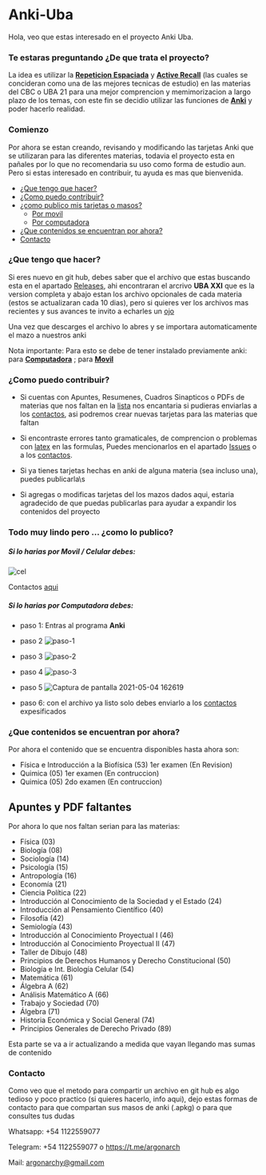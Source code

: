 # Anki-Uba
Hola, veo que estas interesado en el proyecto Anki Uba.

### Te estaras preguntando ¿De que trata el proyecto?

La idea es utilizar la [**Repeticion Espaciada**](https://www.youtube.com/watch?v=NwzgKymtH3Q) y [**Active Recall**](https://www.youtube.com/watch?v=UzaA1_NQG8M) (las cuales se concideran como una de las mejores tecnicas de estudio) en las materias del CBC o UBA 21 para una mejor comprencion y memimorizacion a largo plazo de los temas, con este fin se decidio utilizar las funciones de [**Anki**](https://www.youtube.com/watch?v=WYapUQ5aONI) y poder hacerlo realidad.

### Comienzo

Por ahora se estan creando, revisando y modificando las tarjetas Anki que se utilizaran para las diferentes materias, todavia el proyecto esta en pañales por lo que no recomendaria su uso como forma de estudio aun. Pero si estas interesado en contribuir, tu ayuda es mas que bienvenida.

<!--ts-->
  * [¿Que tengo que hacer?](#que-tengo-que-hacer)
  * [¿Como puedo contribuir?](#como-puedo-contribuir)
   * [¿como publico mis tarjetas o masos?](#todo-muy-lindo-pero--como-lo-publico)
     * [Por movil](#si-lo-harias-por-movil--celular-debes)
     * [Por computadora](#si-lo-harias-por-computadora-debes)
  * [¿Que contenidos se encuentran por ahora?](#que-contenidos-se-encuentran-por-ahora)
  * [Contacto](#contacto)
<!--te-->
### ¿Que tengo que hacer?

Si eres nuevo en git hub, debes saber que el archivo que estas buscando esta en el apartado [Releases](https://github.com/argonarch/Anki-Uba/releases), ahi encontraran el arcrivo **UBA XXI** que es la version completa y abajo estan los archivo opcionales de cada materia (estos se actualizaran cada 10 dias), pero si quieres ver los archivos mas recientes y sus avances te invito a echarles un [ojo](https://github.com/argonarch/Anki-Uba/tree/main/Uba-21)

Una vez que descarges el archivo lo abres y se importara automaticamente el mazo a nuestros anki

Nota importante: Para esto se debe de tener instalado previamente anki: para [**Computadora**](https://apps.ankiweb.net/) ; para [**Movil**](https://play.google.com/store/apps/details?id=com.ichi2.anki)

### ¿Como puedo contribuir?

- Si cuentas con Apuntes, Resumenes, Cuadros Sinapticos o PDFs de materias que nos faltan en la [lista](#apuntes-y-pdf-faltantes) nos encantaria si pudieras enviarlas a los [contactos](#contacto), asi podremos crear nuevas tarjetas para las materias que faltan

- Si encontraste errores tanto gramaticales, de comprencion o problemas con [latex](https://www.youtube.com/watch?v=n_EqBkHS4Mo) en las formulas, Puedes mencionarlos en el apartado [Issues](https://github.com/argonarch/Anki-Uba/issues/new) o a los [contactos](#contacto).

- Si ya tienes tarjetas hechas en anki de alguna materia (sea incluso una),  puedes publicarla\s 

- Si agregas o modificas tarjetas del los mazos dados aqui, estaria agradecido de que puedas publicarlas para ayudar a expandir los contenidos del proyecto

### Todo muy lindo pero ... ¿como lo publico?

##### Si lo harias por **Movil / Celular** debes:

![cel](https://user-images.githubusercontent.com/51279889/117090652-4e150280-ad2f-11eb-9c42-8f92f87f3c9e.jpg)

Contactos [aqui](#contacto)

##### Si lo harias por **Computadora** debes:

- paso 1: Entras al programa **Anki**
- paso 2
![paso-1](https://user-images.githubusercontent.com/51279889/116948332-7a5c5080-ac55-11eb-855f-86b2d2139bbb.jpg)
- paso 3
![paso-2](https://user-images.githubusercontent.com/51279889/116948331-7a5c5080-ac55-11eb-920c-62c591f6e638.jpg)
- paso 4
![paso-3](https://user-images.githubusercontent.com/51279889/116948328-792b2380-ac55-11eb-9857-09ed4baf8af8.jpg)

- paso 5
![Captura de pantalla 2021-05-04 162619](https://user-images.githubusercontent.com/51279889/117225771-7eb97280-ade9-11eb-8ead-9d4d814adb9b.jpg)


- paso 6: con el archivo ya listo solo debes enviarlo a los [contactos](#contacto) expesificados

### ¿Que contenidos se encuentran por ahora?

Por ahora el contenido que se encuentra disponibles hasta ahora son:

- Física e Introducción a la Biofísica (53)    1er examen (En Revision)
- Quimica (05) 1er examen (En contruccion)
- Quimica (05) 2do examen (En contruccion)

## Apuntes y PDF faltantes

Por ahora lo que nos faltan serian para las materias:

- Física (03)
- Biología (08)
- Sociología (14)
- Psicología (15)
- Antropología (16)
- Economía (21)
- Ciencia Política (22)
- Introducción al Conocimiento de la Sociedad y el Estado (24)
- Introducción al Pensamiento Científico (40)
- Filosofía (42)
- Semiología (43)
- Introducción al Conocimiento Proyectual I (46)
- Introducción al Conocimiento Proyectual II (47)
- Taller de Dibujo (48)
- Principios de Derechos Humanos y Derecho Constitucional (50)
- Biología e Int. Biología Celular (54)
- Matemática (61)
- Álgebra A (62)
- Análisis Matemático A (66)
- Trabajo y Sociedad (70)
- Álgebra (71)
- Historia Económica y Social General (74)
- Principios Generales de Derecho Privado (89)


Esta parte se va a ir actualizando a medida que vayan llegando mas sumas de contenido

### Contacto
Como veo que el metodo para compartir un archivo en git hub es algo tedioso y poco practico (si quieres hacerlo, info aqui), dejo estas formas de contacto para que compartan sus masos de anki (.apkg) o para que consultes tus dudas

Whatsapp: +54 1122559077

Telegram: +54 1122559077 o https://t.me/argonarch

Mail: argonarchy@gmail.com
